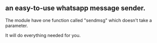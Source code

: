 ## an easy-to-use whatsapp message sender.

The module have one function called "sendmsg" 
which doesn't take a parameter.

It will do everything needed for you.
